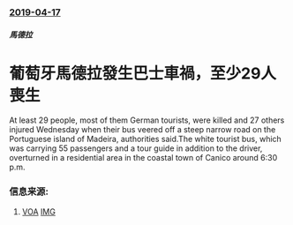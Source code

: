 ### [2019-04-17](/news/2019/04/17/index.md)

##### 馬德拉
# 葡萄牙馬德拉發生巴士車禍，至少29人喪生 

At least 29 people, most of them German tourists, were killed and 27 others injured Wednesday when their bus veered off a steep narrow road on the Portuguese island of Madeira, authorities said.The white tourist bus, which was carrying 55 passengers and a tour guide in addition to the driver, overturned in a residential area in the coastal town of Canico around 6:30 p.m.


### 信息来源:

1. [VOA](https://www.voanews.com/a/majority-of-victims-in-madeira-bus-accident-are-german-/4880404.html) [IMG](https://media.voltron.voanews.com/Drupal/01live-166/2019-06/D3B0C3D7-739B-43A5-ADCE-38537463DC3A.jpg)
